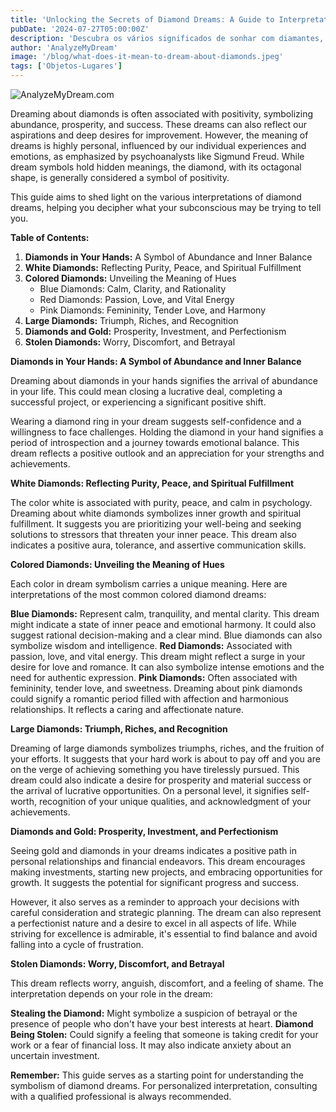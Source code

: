 ```yaml
---
title: 'Unlocking the Secrets of Diamond Dreams: A Guide to Interpretation'
pubDate: '2024-07-27T05:00:00Z'
description: 'Descubra os vários significados de sonhar com diamantes, desde a representação de abundância e sucesso até a interpretação de sonhos específicos relacionados a essas pedras preciosas.'
author: 'AnalyzeMyDream'
image: '/blog/what-does-it-mean-to-dream-about-diamonds.jpeg'
tags: ['Objetos-Lugares']
---
```


![AnalyzeMyDream.com](/blog/what-does-it-mean-to-dream-about-diamonds.jpeg)

Dreaming about diamonds is often associated with positivity, symbolizing abundance, prosperity, and success. These dreams can also reflect our aspirations and deep desires for improvement. However, the meaning of dreams is highly personal, influenced by our individual experiences and emotions, as emphasized by psychoanalysts like Sigmund Freud. While dream symbols hold hidden meanings, the diamond, with its octagonal shape, is generally considered a symbol of positivity.

This guide aims to shed light on the various interpretations of diamond dreams, helping you decipher what your subconscious may be trying to tell you.

**Table of Contents:**

1. **Diamonds in Your Hands:** A Symbol of Abundance and Inner Balance
2. **White Diamonds:** Reflecting Purity, Peace, and Spiritual Fulfillment
3. **Colored Diamonds:** Unveiling the Meaning of Hues
    * Blue Diamonds: Calm, Clarity, and Rationality
    * Red Diamonds: Passion, Love, and Vital Energy
    * Pink Diamonds: Femininity, Tender Love, and Harmony
4. **Large Diamonds:** Triumph, Riches, and Recognition
5. **Diamonds and Gold:** Prosperity, Investment, and Perfectionism
6. **Stolen Diamonds:** Worry, Discomfort, and Betrayal

**Diamonds in Your Hands: A Symbol of Abundance and Inner Balance**

Dreaming about diamonds in your hands signifies the arrival of abundance in your life. This could mean closing a lucrative deal, completing a successful project, or experiencing a significant positive shift. 

Wearing a diamond ring in your dream suggests self-confidence and a willingness to face challenges. Holding the diamond in your hand signifies a period of introspection and a journey towards emotional balance.  This dream reflects a positive outlook and an appreciation for your strengths and achievements.

**White Diamonds: Reflecting Purity, Peace, and Spiritual Fulfillment**

The color white is associated with purity, peace, and calm in psychology. Dreaming about white diamonds symbolizes inner growth and spiritual fulfillment. It suggests you are prioritizing your well-being and seeking solutions to stressors that threaten your inner peace. This dream also indicates a positive aura, tolerance, and assertive communication skills.

**Colored Diamonds: Unveiling the Meaning of Hues**

Each color in dream symbolism carries a unique meaning. Here are interpretations of the most common colored diamond dreams:

**Blue Diamonds:** Represent calm, tranquility, and mental clarity. This dream might indicate a state of inner peace and emotional harmony. It could also suggest rational decision-making and a clear mind. Blue diamonds can also symbolize wisdom and intelligence.
**Red Diamonds:** Associated with passion, love, and vital energy. This dream might reflect a surge in your desire for love and romance. It can also symbolize intense emotions and the need for authentic expression.
**Pink Diamonds:** Often associated with femininity, tender love, and sweetness. Dreaming about pink diamonds could signify a romantic period filled with affection and harmonious relationships. It reflects a caring and affectionate nature.

**Large Diamonds: Triumph, Riches, and Recognition**

Dreaming of large diamonds symbolizes triumphs, riches, and the fruition of your efforts. It suggests that your hard work is about to pay off and you are on the verge of achieving something you have tirelessly pursued. This dream could also indicate a desire for prosperity and material success or the arrival of lucrative opportunities. On a personal level, it signifies self-worth, recognition of your unique qualities, and acknowledgment of your achievements.

**Diamonds and Gold: Prosperity, Investment, and Perfectionism**

Seeing gold and diamonds in your dreams indicates a positive path in personal relationships and financial endeavors. This dream encourages making investments, starting new projects, and embracing opportunities for growth. It suggests the potential for significant progress and success. 

However, it also serves as a reminder to approach your decisions with careful consideration and strategic planning. The dream can also represent a perfectionist nature and a desire to excel in all aspects of life. While striving for excellence is admirable, it's essential to find balance and avoid falling into a cycle of frustration.

**Stolen Diamonds: Worry, Discomfort, and Betrayal**

This dream reflects worry, anguish, discomfort, and a feeling of shame. The interpretation depends on your role in the dream:

**Stealing the Diamond:** Might symbolize a suspicion of betrayal or the presence of people who don't have your best interests at heart. 
**Diamond Being Stolen:** Could signify a feeling that someone is taking credit for your work or a fear of financial loss. It may also indicate anxiety about an uncertain investment.

**Remember:** This guide serves as a starting point for understanding the symbolism of diamond dreams. For personalized interpretation, consulting with a qualified professional is always recommended. 
